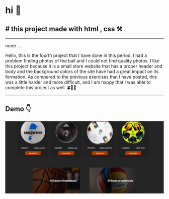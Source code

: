 <h1>hi 🖖</h1>
<h2># this project made with html , css ⚒️</h2>

---
<p>more ...</p>

<p>Hello, this is the fourth project that I have done in this period,
  I had a problem finding photos of the ball and I could not find quality photos. 
  I like this project because it is a small store website that has a proper header and body and the background colors of the site have had a great impact on its formation.
  As compared to the previous exercises that I have posted, this was a little harder and more difficult, and I am happy that I was able to complete this project as well. 🍀👨‍💻</p>

---

<h2>Demo 👇</h2>
<img src="https://github.com/alirezza-mo/ball-shop/blob/master/Screenshot%202024-01-30%20132712.png?raw=true">
